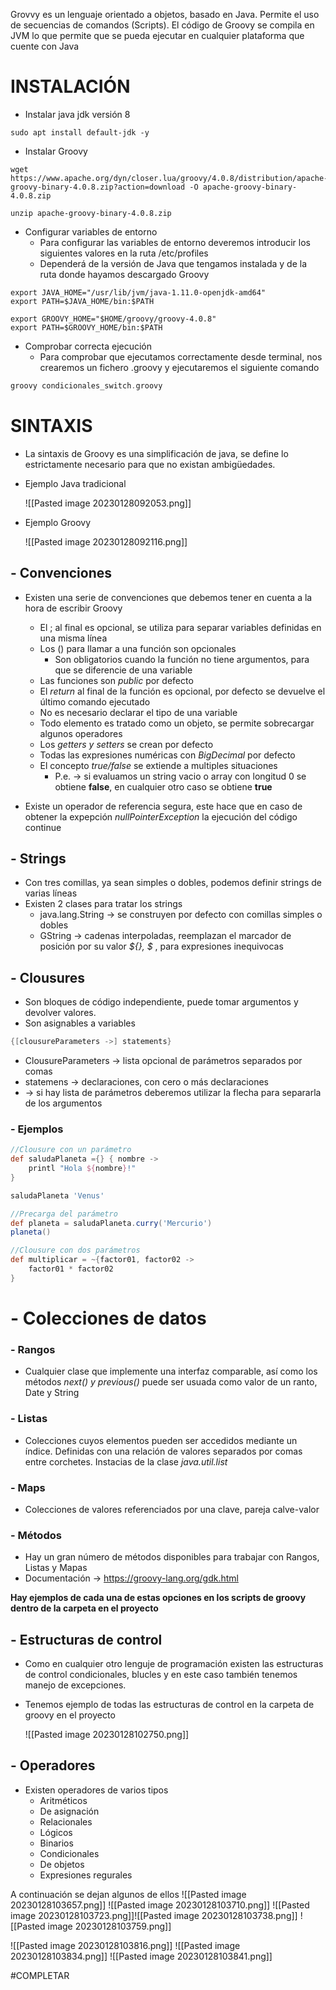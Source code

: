 Grovvy es un lenguaje orientado a objetos, basado en Java. Permite el uso de secuencias de comandos (Scripts).
El código de Groovy se compila en JVM lo que permite que se pueda ejecutar en cualquier plataforma que cuente con Java

# INSTALACIÓN
- Instalar java jdk versión 8

```shell
sudo apt install default-jdk -y
```

- Instalar Groovy

```shell
wget https://www.apache.org/dyn/closer.lua/groovy/4.0.8/distribution/apache-groovy-binary-4.0.8.zip?action=download -O apache-groovy-binary-4.0.8.zip

unzip apache-groovy-binary-4.0.8.zip
```

- Configurar variables de entorno
	- Para configurar las variables de entorno deveremos introducir los siguientes valores en la ruta /etc/profiles
	- Dependerá de la versión de Java que tengamos instalada y de la ruta donde hayamos descargado Groovy

```shell
export JAVA_HOME="/usr/lib/jvm/java-1.11.0-openjdk-amd64"
export PATH=$JAVA_HOME/bin:$PATH

export GROOVY_HOME="$HOME/groovy/groovy-4.0.8"
export PATH=$GROOVY_HOME/bin:$PATH

```

- Comprobar correcta ejecución
	- Para comprobar que ejecutamos correctamente desde terminal, nos crearemos un fichero .groovy y ejecutaremos el siguiente comando

```groovy
groovy condicionales_switch.groovy 
```


# SINTAXIS

- La sintaxis de Groovy es una simplificación de java, se define lo estrictamente necesario para que no existan ambigüedades.

- Ejemplo Java tradicional

	![[Pasted image 20230128092053.png]]

- Ejemplo Groovy

	![[Pasted image 20230128092116.png]]


## - Convenciones

- Existen una serie de convenciones que debemos tener en cuenta a la hora de escribir Groovy
	- El ; al final es opcional, se utiliza para separar variables definidas en una misma línea
	- Los () para llamar a una función son opcionales
		- Son obligatorios cuando la función no tiene argumentos, para que se diferencie de una variable
	- Las funciones son *public* por defecto
	- El *return* al final de la función es opcional, por defecto se devuelve el último comando ejecutado
	- No es necesario declarar el tipo de una variable
	- Todo elemento es tratado como un objeto, se permite sobrecargar algunos operadores
	- Los *getters y setters* se crean por defecto
	- Todas las expresiones numéricas con *BigDecimal* por defecto
	- El concepto *true/false* se extiende a multiples situaciones
		- P.e. -> si evaluamos un string vacio o array con longitud 0 se obtiene **false**, en cualquier otro caso se obtiene **true**

- Existe un operador de referencia segura, este hace que en caso de obtener la expepción *nullPointerException* la ejecución del código continue

## - Strings
- Con tres comillas, ya sean simples o dobles, podemos definir strings de varias líneas
- Existen 2 clases para tratar los strings
	- java.lang.String -> se construyen por defecto con comillas simples o dobles
	- GString -> cadenas interpoladas, reemplazan el marcador de posición por su valor *${}, $* , para expresiones inequivocas

## - Clousures
- Son bloques de código independiente, puede tomar argumentos y devolver valores.
- Son asignables a variables

```groovy
{[clousureParameters ->] statements}
```

- ClousureParameters -> lista opcional de parámetros separados por comas
- statemens -> declaraciones, con cero o más declaraciones
- -> si hay lista de parámetros deberemos utilizar la flecha para separarla de los argumentos

### - Ejemplos

```groovy
//Clousure con un parámetro
def saludaPlaneta ={} { nombre -> 
	printl "Hola ${nombre}!"
}

saludaPlaneta 'Venus'

//Precarga del parámetro
def planeta = saludaPlaneta.curry('Mercurio')
planeta()
```


```groovy
//Clousure con dos parámetros
def multiplicar = ~{factor01, factor02 ->
	factor01 * factor02
}
```


# - Colecciones de datos

### - Rangos 
- Cualquier clase que implemente una interfaz comparable, así como los métodos *next() y previous()* puede ser usuada como valor de un ranto, Date y String

### - Listas
- Colecciones cuyos elementos pueden ser accedidos mediante un índice. Definidas con una relación de valores separados por comas entre corchetes. Instacias de la clase *java.util.list*

### - Maps
- Colecciones de valores referenciados por una clave, pareja calve-valor

### - Métodos
- Hay un gran número de métodos disponibles para trabajar con Rangos, Listas y Mapas
- Documentación -> https://groovy-lang.org/gdk.html

**Hay ejemplos de cada una de estas opciones en los scripts de groovy dentro de la carpeta en el proyecto**


## - Estructuras de control

- Como en cualquier otro lenguje de programación existen las estructuras de control condicionales, blucles y en este caso también tenemos manejo de excepciones.
- Tenemos ejemplo de todas las estructuras de control en la carpeta de groovy en el proyecto

	![[Pasted image 20230128102750.png]]
	
## - Operadores
- Existen operadores de varios tipos
	- Aritméticos
	- De asignación
	- Relacionales
	- Lógicos
	- Binarios
	- Condicionales
	- De objetos
	- Expresiones regurales

A continuación se dejan algunos de ellos
![[Pasted image 20230128103657.png]]  ![[Pasted image 20230128103710.png]] ![[Pasted image 20230128103723.png]]![[Pasted image 20230128103738.png]]
![[Pasted image 20230128103759.png]]

![[Pasted image 20230128103816.png]]
![[Pasted image 20230128103834.png]]
![[Pasted image 20230128103841.png]]


#COMPLETAR 

